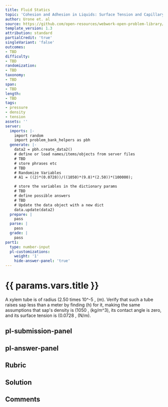 ```yaml
---
title: Fluid Statics
topic: 'Cohesion and Adhesion in Liquids: Surface Tension and Capillary Action'
author: Urone et. al
source: https://github.com/open-resources/webwork-open-problem-library/tree/master/Contrib/BrockPhysics/College_Physics_Urone/11.Fluid_Statics/NU_U17-11-08-006.pg
template_version: 1.3
attribution: standard
partialCredit: 'true'
singleVariant: 'false'
outcomes:
- TBD
difficulty:
- TBD
randomization:
- TBD
taxonomy:
- TBD
span:
- TBD
length:
- TBD
tags:
- pressure
- density
- tension
assets: ''
server:
  imports: |-
    import random
    import problem_bank_helpers as pbh
  generate: |-
    data2 = pbh.create_data2()
    # define or load names/items/objects from server files
    # TBD
    # store phrases etc
    # TBD
    # Randomize Variables
    # A1 = ((2)*(0.0728))/((1050)*(9.8)*(2.50))*(100000);

    # store the variables in the dictionary params
    # TBD
    # define possible answers
    # TBD
    # Update the data object with a new dict
    data.update(data2)
  prepare: |
    pass
  parse: |
    pass
  grade: |
    pass
part1:
  type: number-input
  pl-customizations:
    weight: '1'
    hide-answer-panel: 'true'
---
```


# {{ params.vars.title }} 


A xylem tube is of radius (2.50 times 10^-5 , (m). Verify that such a tube raises sap less than a meter by finding (h) for it, making the same assumptions that sap's density is (1050 , (kg/m^3), its contact angle is zero, and its surface tension is (0.0728 , (N/m).


## pl-submission-panel 


## pl-answer-panel 


## Rubric 


## Solution 


## Comments 


